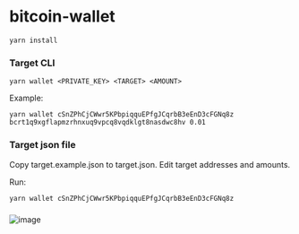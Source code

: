 # bitcoin-wallet

```
yarn install
```


### Target CLI
```
yarn wallet <PRIVATE_KEY> <TARGET> <AMOUNT>
```
Example:
```
yarn wallet cSnZPhCjCWwr5KPbpiqquEPfgJCqrbB3eEnD3cFGNq8z bcrt1q9xgflapmzrhnxuq9vpcq8vqdklgt8nasdwc8hv 0.01
```

### Target json file
Copy target.example.json to target.json. Edit target addresses and amounts.

Run:
```
yarn wallet cSnZPhCjCWwr5KPbpiqquEPfgJCqrbB3eEnD3cFGNq8z
```

###

![image](https://user-images.githubusercontent.com/3336114/150083774-a80aa61b-9a85-4125-a77a-4fd4d956f3da.png)

